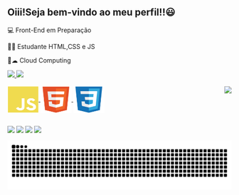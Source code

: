 ## Oiii!Seja bem-vindo ao meu perfil!!😃

💻 Front-End em Preparação

👨‍💻 Estudante HTML,CSS e JS

🚀☁ Cloud Computing

<div>
  <a href="https://github.com/louisebatistuta">
  <img height="180em" src="https://github-readme-stats.vercel.app/api?username=louisebatistuta&show_icons=true&theme=radical&include_all_commits=true&count_private=true"/>
  <img height="180em" src="https://github-readme-stats.vercel.app/api/top-langs/?username=louisebatistuta&layout=&langs_count=5&theme=radical"/>
</div>
<div style="display: inline_block"><br>
  <img align="center" alt="Louise-Js" height="60" width="70" src="https://raw.githubusercontent.com/devicons/devicon/master/icons/javascript/javascript-plain.svg">
  <img align="center" alt="Louise-HTML" height="60" width="70" src="https://raw.githubusercontent.com/devicons/devicon/master/icons/html5/html5-original.svg">
  <img align="center" alt="Louise-CSS" height="60" width="70" src="https://raw.githubusercontent.com/devicons/devicon/master/icons/css3/css3-original.svg"><img 
  <img align="right"Louise-Anime" src="https://i.picasion.com/pic91/0f68065344a6e64d34c340a818a775af.gif"
  
  
 
                                                                                                        
  </div>                                   
  
 ##
<div> 
  <a href="https://www.instagram.com/louise.batistuta/" target="_blank"><img src="https://img.shields.io/badge/-Instagram-%23E4405F?style=for-the-badge&logo=instagram&logoColor=white" target="_blank"></a>
 	<a href="https://www.facebook.com/louise.batistuta/" target="_blank"><img src="https://img.shields.io/badge/Facebook-1877F2?style=for-the-badge&logo=facebook&logoColor=white" target="_blank"></a>
  <a href = "mailto:louise.batistuta@gmail.com"><img src="https://img.shields.io/badge/-Gmail-%23333?style=for-the-badge&logo=gmail&logoColor=white" target="_blank"></a>
  <a href="https://www.linkedin.com/in/louisebatistuta/" target="_blank"><img src="https://img.shields.io/badge/-LinkedIn-%230077B5?style=for-the-badge&logo=linkedin&logoColor=white" target="_blank"></a> 
  
 
 ![Snake animation](https://github.com/louisebatistuta/louisebatistuta/blob/output/github-contribution-grid-snake.svg)
 
 
</div>


